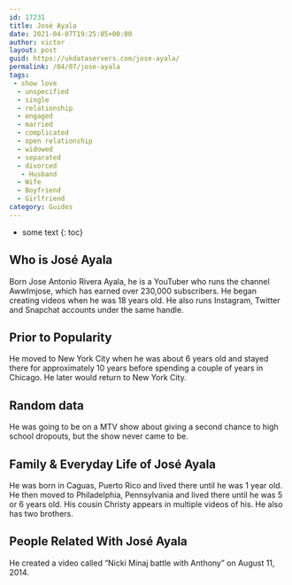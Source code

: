 ```yaml
---
id: 17231
title: José Ayala
date: 2021-04-07T19:25:05+00:00
author: victor
layout: post
guid: https://ukdataservers.com/jose-ayala/
permalink: /04/07/jose-ayala
tags:
 - show love
  - unspecified
  - single
  - relationship
  - engaged
  - married
  - complicated
  - open relationship
  - widowed
  - separated
  - divorced
   - Husband
  - Wife
  - Boyfriend
  - Girlfriend
category: Guides
---
```


* some text
{: toc}


## Who is José Ayala



Born Jose Antonio Rivera Ayala, he is a YouTuber who runs the channel AwwImjose, which has earned over 230,000 subscribers. He began creating videos when he was 18 years old. He also runs Instagram, Twitter and Snapchat accounts under the same handle. 

                
                
                
## Prior to Popularity



He moved to New York City when he was about 6 years old and stayed there for approximately 10 years before spending a couple of years in Chicago. He later would return to New York City. 

                
                
                
## Random data



He was going to be on a MTV show about giving a second chance to high school dropouts, but the show never came to be. 

                
                
                
## Family & Everyday Life of José Ayala



He was born in Caguas, Puerto Rico and lived there until he was 1 year old. He then moved to Philadelphia, Pennsylvania and lived there until he was 5 or 6 years old. His cousin Christy appears in multiple videos of his. He also has two brothers. 

                
                
                
## People Related With José Ayala



He created a video called &#8220;Nicki Minaj battle with Anthony&#8221; on August 11, 2014. 

                
              
            
          
          
          